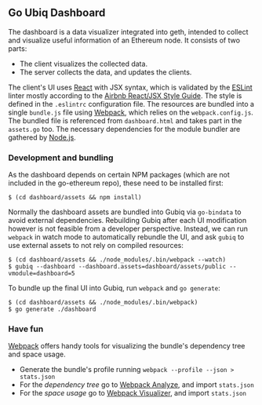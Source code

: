 ## Go Ubiq Dashboard

The dashboard is a data visualizer integrated into geth, intended to collect and visualize useful information of an Ethereum node. It consists of two parts:

* The client visualizes the collected data.
* The server collects the data, and updates the clients.

The client's UI uses [React][React] with JSX syntax, which is validated by the [ESLint][ESLint] linter mostly according to the [Airbnb React/JSX Style Guide][Airbnb]. The style is defined in the `.eslintrc` configuration file. The resources are bundled into a single `bundle.js` file using [Webpack][Webpack], which relies on the `webpack.config.js`. The bundled file is referenced from `dashboard.html` and takes part in the `assets.go` too. The necessary dependencies for the module bundler are gathered by [Node.js][Node.js].

### Development and bundling

As the dashboard depends on certain NPM packages (which are not included in the go-ethereum repo), these need to be installed first:

```
$ (cd dashboard/assets && npm install)
```

Normally the dashboard assets are bundled into Gubiq via `go-bindata` to avoid external dependencies. Rebuilding Gubiq after each UI modification however is not feasible from a developer perspective. Instead, we can run `webpack` in watch mode to automatically rebundle the UI, and ask `gubiq` to use external assets to not rely on compiled resources:

```
$ (cd dashboard/assets && ./node_modules/.bin/webpack --watch)
$ gubiq --dashboard --dashboard.assets=dashboard/assets/public --vmodule=dashboard=5
```

To bundle up the final UI into Gubiq, run `webpack` and `go generate`:

```
$ (cd dashboard/assets && ./node_modules/.bin/webpack)
$ go generate ./dashboard
```

### Have fun

[Webpack][Webpack] offers handy tools for visualizing the bundle's dependency tree and space usage.

* Generate the bundle's profile running `webpack --profile --json > stats.json`
* For the _dependency tree_ go to [Webpack Analyze][WA], and import `stats.json`
* For the _space usage_ go to [Webpack Visualizer][WV], and import `stats.json`

[React]: https://reactjs.org/
[ESLint]: https://eslint.org/
[Airbnb]: https://github.com/airbnb/javascript/tree/master/react
[Webpack]: https://webpack.github.io/
[WA]: http://webpack.github.io/analyse/
[WV]: http://chrisbateman.github.io/webpack-visualizer/
[Node.js]: https://nodejs.org/en/
